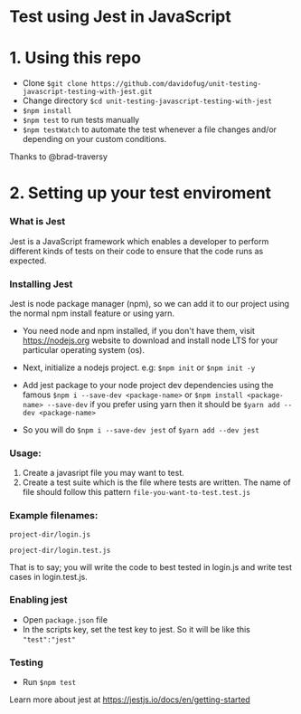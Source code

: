 # Test using Jest in JavaScript

# 1. Using this repo

- Clone `$git clone https://github.com/davidofug/unit-testing-javascript-testing-with-jest.git`
- Change directory  `$cd unit-testing-javascript-testing-with-jest`
- `$npm install`
- `$npm test` to run tests manually
- `$npm testWatch` to automate the test whenever a file changes and/or depending on your custom conditions.

Thanks to @brad-traversy

# 2. Setting up your test enviroment

### What is Jest

Jest is a JavaScript framework which enables a developer to perform different kinds of tests on their code to ensure that the code runs as expected.

### Installing Jest

Jest is node package manager (npm), so we can add it to our project using the normal npm install feature or using yarn.

- You need node and npm installed, if you don't have them, visit https://nodejs.org website to download and install node LTS for your particular operating system (os).

- Next, initialize a nodejs project. e.g: `$npm init` or `$npm init -y`
- Add jest package to your node project dev dependencies using the famous `$npm i --save-dev <package-name>` or `$npm install <package-name> --save-dev` if you prefer using yarn then it should be `$yarn add --dev <package-name>`
- So you will do `$npm i --save-dev jest` of `$yarn add --dev jest`

### Usage:
1.  Create a javasript file you may want to test.
2.  Create a test suite which is the file where tests are written. The name of file should follow this pattern `file-you-want-to-test.test.js`

### Example filenames:

`project-dir/login.js`

`project-dir/login.test.js`

That is to say; you will write the code to best tested in login.js and write test cases in login.test.js.

### Enabling jest

- Open `package.json` file
- In the scripts key, set the test key to jest. So it will be like this `"test":"jest"`

### Testing

- Run `$npm test`

Learn more about jest at https://jestjs.io/docs/en/getting-started